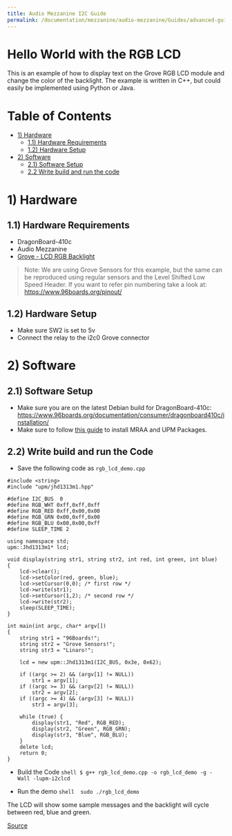 ```yaml
---
title: Audio Mezzanine I2C Guide
permalink: /documentation/mezzanine/audio-mezzanine/Guides/advanced-guides/i2c-guide.md.html
---
```


# Hello World with the RGB LCD
This is an example of how to display text on the Grove RGB LCD module and change the color of the backlight. The example is written in C++, but could easily be implemented using Python or Java.

# Table of Contents
- [1) Hardware](#1-hardware)
  - [1.1) Hardware Requirements](#11-hardware-requirements)
  - [1.2) Hardware Setup](#12-hardware-setup)
- [2) Software](#2-software)
  - [2.1) Software Setup](#21-software-setup)
  - [2.2 Write build and run the code](#22-write-build-and-run-the-code)

# 1) Hardware

## 1.1) Hardware Requirements
- DragonBoard-410c
- Audio Mezzanine
- [Grove - LCD RGB Backlight](http://wiki.seeed.cc/Grove-LCD_RGB_Backlight/)

> Note: We are using Grove Sensors for this example, but the same can be reproduced using regular sensors and the Level Shifted Low Speed Header.  If you want to refer pin numbering take a look at: https://www.96boards.org/pinout/

## 1.2) Hardware Setup
- Make sure SW2 is set to 5v
- Connect the relay to the i2c0 Grove connector

# 2) Software

## 2.1) Software Setup
- Make sure you are on the latest Debian build for DragonBoard-410c: https://www.96boards.org/documentation/consumer/dragonboard410c/installation/
- Make sure to follow [this guide](https://www.96boards.org/blog/install-96boardgpio-libsoc-libmraa-new-image/) to install MRAA and UPM Packages.

## 2.2) Write build and run the Code
- Save the following code as ```rgb_lcd_demo.cpp```

```shell
#include <string>
#include "upm/jhd1313m1.hpp"

#define I2C_BUS  0
#define RGB_WHT 0xff,0xff,0xff
#define RGB_RED 0xff,0x00,0x00
#define RGB_GRN 0x00,0xff,0x00
#define RGB_BLU 0x00,0x00,0xff
#define SLEEP_TIME 2

using namespace std;
upm::Jhd1313m1* lcd;

void display(string str1, string str2, int red, int green, int blue)
{
	lcd->clear();
	lcd->setColor(red, green, blue);
	lcd->setCursor(0,0); /* first row */
	lcd->write(str1);
	lcd->setCursor(1,2); /* second row */
	lcd->write(str2);
	sleep(SLEEP_TIME);
}

int main(int argc, char* argv[])
{
	string str1 = "96Boards!";
	string str2 = "Grove Sensors!";
	string str3 = "Linaro!";

	lcd = new upm::Jhd1313m1(I2C_BUS, 0x3e, 0x62);

	if ((argc >= 2) && (argv[1] != NULL))
		str1 = argv[1];
	if ((argc >= 3) && (argv[2] != NULL))
		str2 = argv[2];
	if ((argc >= 4) && (argv[3] != NULL))
		str3 = argv[3];

	while (true) {
		display(str1, "Red", RGB_RED);
		display(str2, "Green", RGB_GRN);
		display(str3, "Blue", RGB_BLU);
	}
	delete lcd;
	return 0;
}
```
- Build the Code
```shell $ g++ rgb_lcd_demo.cpp -o rgb_lcd_demo -g -Wall -lupm-i2clcd```

- Run the demo
```shell  sudo ./rgb_lcd_demo```

The LCD will show some sample messages and the backlight will cycle between red, blue and green.

[Source](https://github.com/96boards/documentation/tree/master/mezzanine/sensors-mezzanine#example-project---hello-world-with-the-rgb-lcd)
